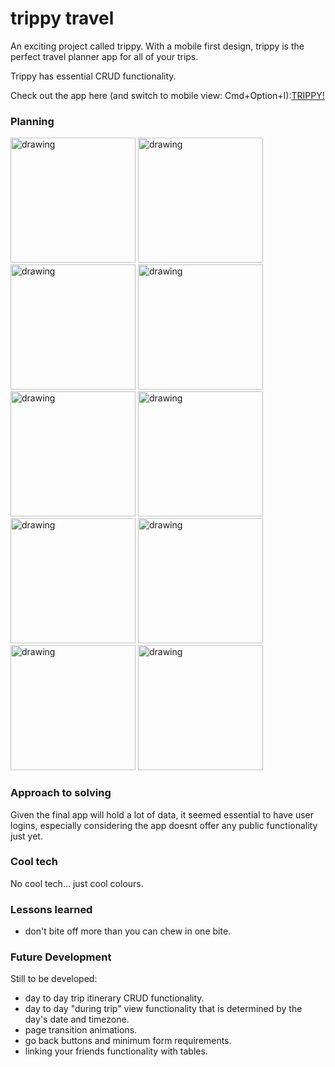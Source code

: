 # trippy travel

An exciting project called trippy. With a mobile first design, trippy is the perfect travel planner app for all of your trips.


Trippy has essential CRUD functionality.

Check out the app here (and switch to mobile view: Cmd+Option+I):[TRIPPY!](https://trippy-travel.herokuapp.com/)


### Planning
<span>
<img src="https://github.com/kaitwal/trippy_app/blob/master/readme-images/Screen%20Shot%202019-11-08%20at%201.58.54%20pm.png" alt="drawing" width="200"/>
<img src="https://github.com/kaitwal/trippy_app/blob/master/readme-images/Screen%20Shot%202019-11-08%20at%201.59.04%20pm.png" alt="drawing" width="200"/>
<img src="https://github.com/kaitwal/trippy_app/blob/master/readme-images/Screen%20Shot%202019-11-08%20at%201.59.20%20pm.png" alt="drawing" width="200"/>
<img src="https://github.com/kaitwal/trippy_app/blob/master/readme-images/Screen%20Shot%202019-11-08%20at%201.59.29%20pm.png" alt="drawing" width="200"/>
<img src="https://github.com/kaitwal/trippy_app/blob/master/readme-images/Screen%20Shot%202019-11-08%20at%201.59.37%20pm.png" alt="drawing" width="200"/>
<img src="https://github.com/kaitwal/trippy_app/blob/master/readme-images/Screen%20Shot%202019-11-08%20at%201.59.48%20pm.png" alt="drawing" width="200"/>
<img src="https://github.com/kaitwal/trippy_app/blob/master/readme-images/Screen%20Shot%202019-11-08%20at%202.00.04%20pm.png" alt="drawing" width="200"/>
<img src="https://github.com/kaitwal/trippy_app/blob/master/readme-images/Screen%20Shot%202019-11-08%20at%202.01.03%20pm.png" alt="drawing" width="200"/>
<img src="https://github.com/kaitwal/trippy_app/blob/master/readme-images/Screen%20Shot%202019-11-08%20at%202.01.09%20pm.png" alt="drawing" width="200"/>
<img src="https://github.com/kaitwal/trippy_app/blob/master/readme-images/colours.png" alt="drawing" width="200"/>
</span>

### Approach to solving
Given the final app will hold a lot of data, it seemed essential to have user logins, especially considering the app doesnt offer any public functionality just yet. 

### Cool tech
No cool tech... just cool colours. 

### Lessons learned 
- don't bite off more than you can chew in one bite.

### Future Development
Still to be developed:

- day to day trip itinerary CRUD functionality.
- day to day "during trip" view functionality that is determined by the day's date and timezone.
- page transition animations.
- go back buttons and minimum form requirements.
- linking your friends functionality with tables.

















